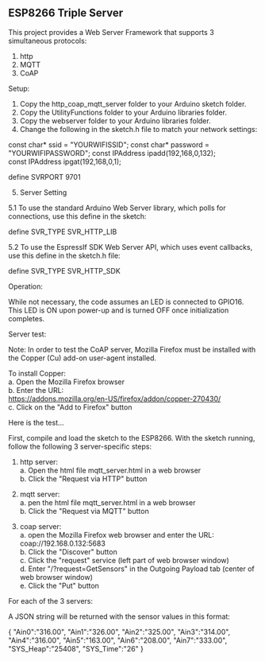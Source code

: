 <h2><strong>ESP8266 Triple Server</strong></h2>

This project provides a Web Server Framework that supports 3 simultaneous protocols:

1. http
2. MQTT
3. CoAP

Setup:

1. Copy the http_coap_mqtt_server folder to your Arduino sketch folder.
2. Copy the UtilityFunctions folder to your Arduino libraries folder.
3. Copy the webserver folder to your Arduino libraries folder.
4. Change the following in the sketch.h file to match your network settings:

const char* ssid = "YOURWIFISSID";
const char* password = "YOURWIFIPASSWORD";
const IPAddress ipadd(192,168,0,132);     
const IPAddress ipgat(192,168,0,1); 

define SVRPORT 9701

5. Server Setting

5.1 To use the standard Arduino Web Server library, which polls for connections, use this define in the sketch:

define SVR_TYPE SVR_HTTP_LIB

5.2 To use the EspressIf SDK Web Server API, which uses event callbacks, use this define in the sketch.h file:

define SVR_TYPE SVR_HTTP_SDK

Operation:

While not necessary, the code assumes an LED is connected to GPIO16. This LED is ON upon 
power-up and is turned OFF once initialization completes.


Server test:

Note: In order to test the CoAP server, Mozilla Firefox must be installed with the 
Copper (Cu) add-on user-agent installed.

To install Copper:<br>
   a. Open the Mozilla Firefox browser<br>
   b. Enter the URL:<br>
      https://addons.mozilla.org/en-US/firefox/addon/copper-270430/<br>
   c. Click on the "Add to Firefox" button<br>

Here is the test...

First, compile and load the sketch to the ESP8266. With the sketch running, follow
the following 3 server-specific steps:

1. http server:<br>
   a. Open the html file mqtt_server.html in a web browser<br>
   b. Click the "Request via HTTP" button<br>

2. mqtt server:<br>
   a. pen the html file mqtt_server.html in a web browser<br>
   b. Click the "Request via MQTT" button<br>

3. coap server:<br>
   a. open the Mozilla Firefox web browser and enter the URL:<br>
      coap://192.168.0.132:5683<br>
   b. Click the "Discover" button<br>
   c. Click the "request" service (left part of web browser window)<br>
   d. Enter "/?request=GetSensors" in the Outgoing Payload tab (center of web browser window)<br>
   e. Click the "Put" button

For each of the 3 servers:

A JSON string will be returned with the sensor values in this format:

{
"Ain0":"316.00",
"Ain1":"326.00",
"Ain2":"325.00",
"Ain3":"314.00",
"Ain4":"316.00",
"Ain5":"163.00",
"Ain6":"208.00",
"Ain7":"333.00",
"SYS_Heap":"25408",
"SYS_Time":"26"
}

